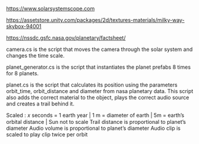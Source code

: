 https://www.solarsystemscope.com

https://assetstore.unity.com/packages/2d/textures-materials/milky-way-skybox-94001

https://nssdc.gsfc.nasa.gov/planetary/factsheet/

camera.cs is the script that moves the camera through the solar system and changes the time scale.

planet_generator.cs is the script that instantiates the planet prefabs 8 times for 8 planets.

planet.cs is the script that calculates its position using the parameters orbit_time, orbit_distance and diameter from nasa planetary data. This script also adds the correct material to the object, plays the correct audio source and creates a trail behind it. 

Scaled : 𝑥 seconds = 1 earth year | 1 m = diameter of earth | 5m = earth’s orbital distance | Sun not to scale
Trail distance is proportional to planet’s diameter
Audio volume is proportional to planet’s diameter
Audio clip is scaled to play clip twice per orbit
